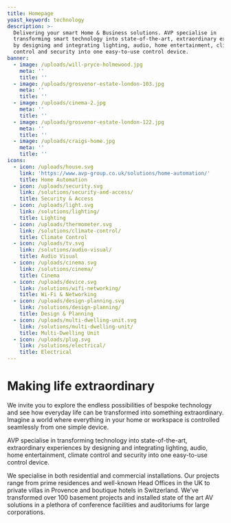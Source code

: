 ```yaml
---
title: Homepage
yoast_keyword: technology
description: >-
  Delivering your smart Home & Business solutions. AVP specialise in
  transforming smart technology into state-of-the-art, extraordinary experiences
  by designing and integrating lighting, audio, home entertainment, climate
  control and security into one easy-to-use control device.
banner:
  - image: /uploads/will-pryce-holmewood.jpg
    meta: ''
    title: ''
  - image: /uploads/grosvenor-estate-london-103.jpg
    meta: ''
    title: ''
  - image: /uploads/cinema-2.jpg
    meta: ''
    title: ''
  - image: /uploads/grosvenor-estate-london-122.jpg
    meta: ''
    title: ''
  - image: /uploads/craigs-home.jpg
    meta: ''
    title: ''
icons:
  - icon: /uploads/house.svg
    link: 'https://www.avp-group.co.uk/solutions/home-automation/'
    title: Home Automation
  - icon: /uploads/security.svg
    link: /solutions/security-and-access/
    title: Security & Access
  - icon: /uploads/light.svg
    link: /solutions/lighting/
    title: Lighting
  - icon: /uploads/thermometer.svg
    link: /solutions/climate-control/
    title: Climate Control
  - icon: /uploads/tv.svg
    link: /solutions/audio-visual/
    title: Audio Visual
  - icon: /uploads/cinema.svg
    link: /solutions/cinema/
    title: Cinema
  - icon: /uploads/device.svg
    link: /solutions/wifi-networking/
    title: Wi-Fi & Networking
  - icon: /uploads/design-planning.svg
    link: /solutions/design-planning/
    title: Design & Planning
  - icon: /uploads/multi-dwelling-unit.svg
    link: /solutions/multi-dwelling-unit/
    title: Multi-Dwelling Unit
  - icon: /uploads/plug.svg
    link: /solutions/electrical/
    title: Electrical
---
```


# Making life extraordinary

We invite you to explore the endless possibilities of bespoke technology and see how everyday life can be transformed into something extraordinary. 
Imagine a world where everything in your home or workspace is controlled seamlessly from one simple device.

AVP specialise in transforming technology into state-of-the-art, extraordinary experiences by designing and integrating lighting, audio, home entertainment, climate control and security into one easy-to-use control device.

We specialise in both residential and commercial installations. Our projects range from prime residences and well-known Head Offices in the UK to private villas in Provence and boutique hotels in Switzerland. We’ve transformed over 100 basement projects and installed state of the art AV solutions in a plethora of conference facilities and auditoriums for large corporations.
